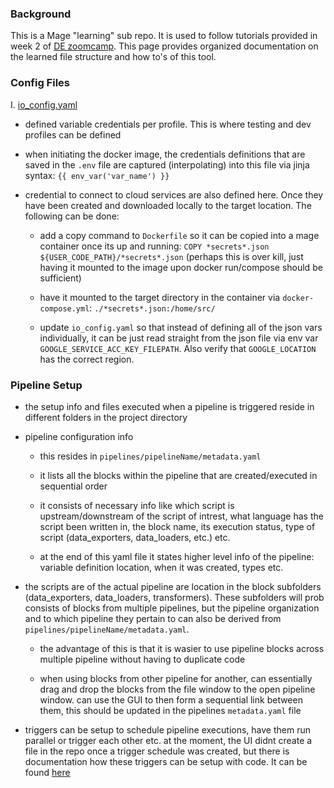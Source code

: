 ### Background 

This is a Mage "learning" sub repo. It is used to follow tutorials provided in week 2 of [DE zoomcamp](https://github.com/DataTalksClub/data-engineering-zoomcamp/tree/main/02-workflow-orchestration). This page provides organized documentation on the learned file structure and how to's of this tool.

### Config Files

I. [io_config.yaml](./magic-zoomcamp/io_config.yaml)

* defined variable credentials per profile. This is where testing and dev profiles can be defined 

* when initiating the docker image, the credentials definitions that are saved in the `.env` file are captured (interpolating) into this file via jinja syntax: `{{ env_var('var_name') }}`

* credential to connect to cloud services are also defined here. Once they have been created and downloaded locally to the target location. The following can be done: 

    - add a copy command to `Dockerfile` so it can be copied into a mage container once its up and running: `COPY *secrets*.json ${USER_CODE_PATH}/*secrets*.json` (perhaps this is over kill, just having it mounted to the image upon docker run/compose should be sufficient)

    - have it mounted to the target directory in the container via `docker-compose.yml`: `./*secrets*.json:/home/src/` 

    - update `io_config.yaml` so that instead of defining all of the json vars individually, it can be just read straight from the json file via env var `GOOGLE_SERVICE_ACC_KEY_FILEPATH`. Also verify that `GOOGLE_LOCATION` has the correct region. 

### Pipeline Setup 

- the setup info and files executed when a pipeline is triggered reside in different folders in the project directory 

- pipeline configuration info 

    * this resides in `pipelines/pipelineName/metadata.yaml`

    * it lists all the blocks within the pipeline that are created/executed in sequential order

    * it consists of necessary info like which script is upstream/downstream of the script of intrest, what language has the script been written in, the block name, its execution status, type of script (data_exporters, data_loaders, etc.) etc.

    * at the end of this yaml file it states higher level info of the pipeline: variable definition location, when it was created, types etc. 

- the scripts are of the actual pipeline are location in the block subfolders (data_exporters, data_loaders, transformers). These subfolders will prob consists of blocks from multiple pipelines, but the pipeline organization and to which pipeline they pertain to can also be derived from `pipelines/pipelineName/metadata.yaml`.

    * the advantage of this is that it is wasier to use pipeline blocks across multiple pipeline without having to duplicate code 

    * when using blocks from other pipeline for another, can essentially drag and drop the blocks from the file window to the open pipeline window. can use the GUI to then form a sequential link between them, this should be updated in the pipelines `metadata.yaml` file

- triggers can be setup to schedule pipeline executions, have them run parallel or trigger each other etc. at the moment, the UI didnt create a file in the repo once a trigger schedule was created, but there is documentation how these triggers can be setup with code. It can be found [here](https://docs.mage.ai/orchestration/triggers/configure-triggers-in-code)